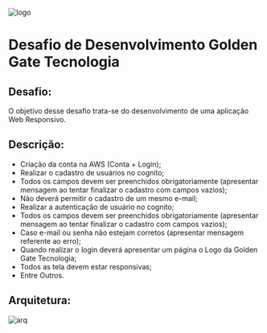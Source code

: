 ![logo](https://s3.amazonaws.com/sample-login/companies/avatars/000/003/559/original/AAEAAQAAAAAAAAlOAAAAJGIwNTkxMTBmLTU3MGYtNGE0MS1hMzVlLTc2MjdlZTRlY2ZkYQ.png?1506713937)
# Desafio de Desenvolvimento Golden Gate Tecnologia

## Desafio:

O objetivo desse desafio trata-se do desenvolvimento de uma aplicação Web Responsivo.

## Descrição: 
- Criação da conta na AWS (Conta + Login);
- Realizar o cadastro de usuários no cognito;
- Todos os campos devem ser preenchidos obrigatoriamente (apresentar mensagem ao tentar finalizar o
cadastro com campos vazios);
- Não deverá permitir o cadastro de um mesmo e-mail; 
- Realizar a autenticação de usuário no cognito;
- Todos os campos devem ser preenchidos obrigatoriamente (apresentar mensagem ao tentar finalizar o
cadastro com campos vazios);
- Caso e-mail ou senha não estejam corretos (apresentar mensagem referente ao erro);
- Quando realizar o login deverá apresentar um página o Logo da Golden Gate Tecnologia;
- Todos as tela devem estar responsivas;
- Entre Outros.
## Arquitetura:
![arq](https://d1.awsstatic.com/diagrams/Serverless_Architecture.5434f715486a0bdd5786cd1c084cd96efa82438f.png)
